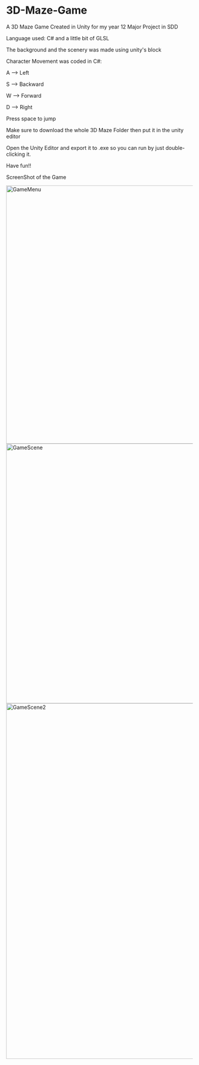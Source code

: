 # 3D-Maze-Game
A 3D Maze Game Created in Unity for my year 12 Major Project in SDD

Language used: C# and a little bit of GLSL

The background and the scenery was made using unity's block

Character Movement was coded in C#:

A --> Left

S --> Backward

W --> Forward

D --> Right

Press space to jump

Make sure to download the whole 3D Maze Folder then put it in the unity editor

Open the Unity Editor and export it to .exe so you can run by just double-clicking it.

Have fun!!

ScreenShot of the Game 


<img width="697" alt="GameMenu" src="https://user-images.githubusercontent.com/48937488/136957846-e4638dd3-a94c-40e8-b8be-d1a5140d480e.png">
<img width="701" alt="GameScene" src="https://user-images.githubusercontent.com/48937488/136957859-b625fd8d-4193-4984-845c-0d05e36696d5.png">
<img width="960" alt="GameScene2" src="https://user-images.githubusercontent.com/48937488/136958275-9ecaadff-75a3-4746-90da-162573a426a7.png">
